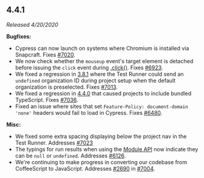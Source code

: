 ## 4.4.1

_Released 4/20/2020_

**Bugfixes:**

- Cypress can now launch on systems where Chromium is installed via Snapcraft.
  Fixes [#7020](https://github.com/cypress-io/cypress/issues/7020).
- We now check whether the `mouseup` event's target element is detached before
  issuing the `click` event during [.click()](/api/commands/click). Fixes
  [#6923](https://github.com/cypress-io/cypress/issues/6923).
- We fixed a regression in [3.8.1](#3-8-1) where the Test Runner could send an
  `undefined` organization ID during project setup when the default organization
  is preselected. Fixes
  [#7013](https://github.com/cypress-io/cypress/issues/7013).
- We fixed a regression in [4.4.0](#4-4-0) that caused projects to include
  bundled TypeScript. Fixes
  [#7036](https://github.com/cypress-io/cypress/issues/7036).
- Fixed an issue where sites that set `Feature-Policy: document-domain 'none'`
  headers would fail to load in Cypress. Fixes
  [#6480](https://github.com/cypress-io/cypress/issues/6480).

**Misc:**

- We fixed some extra spacing displaying below the project nav in the Test
  Runner. Addresses [#7023](https://github.com/cypress-io/cypress/issues/7023)
- The typings for run results when using the
  [Module API](/guides/guides/module-api) now indicate they can be `null` or
  `undefined`. Addresses
  [#6126](https://github.com/cypress-io/cypress/issues/6126).
- We're continuing to make progress in converting our codebase from CoffeeScript
  to JavaScript. Addresses
  [#2690](https://github.com/cypress-io/cypress/issues/2690) in
  [#7004](https://github.com/cypress-io/cypress/pull/7004).
